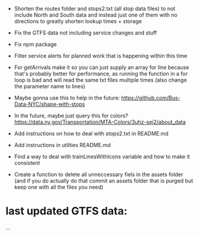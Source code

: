 - Shorten the routes folder and stops2.txt (all stop data files) to not include North and South data and instead just one of them with no directions to greatly shorten lookup times + storage
- Fix the GTFS data not including service changes and stuff
- Fix npm package

- Filter service alerts for planned work that is happening within this time
- For getArrivals make it so you can just supply an array for line because that's probably better for performance, as running the function in a for loop is bad and will read the same txt files multiple times (also change the parameter name to lines)
- Maybe gonna use this to help in the future: https://github.com/Bus-Data-NYC/shape-with-stops
- In the future, maybe just query this for colors? https://data.ny.gov/Transportation/MTA-Colors/3uhz-sej2/about_data
- Add instructions on how to deal with stops2.txt in README.md 
- Add instructions in utilties README.md
- Find a way to deal with trainLinesWithIcons variable and how to make it consistent
- Create a function to delete all unneccessary fiels in the assets folder (and if you do actually do that commit an assets folder that is purged but keep one with all the files you need)
# last updated GTFS data:
...